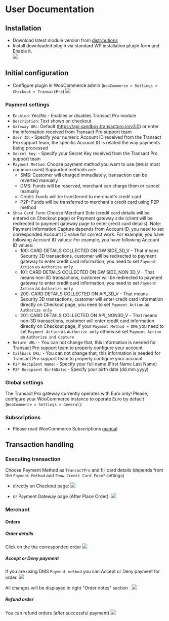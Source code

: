 # User Documentation

## Installation
- Download latest module version from [distributions](https://github.com/TransactPRO/gw3-woocommerce-plugin/archive/master.zip)
- Install downloaded plugin via standard WP installation plugin form and Enable it.   
![](./images/001.png)

## Initial configuration

-  Configure plugin in WooCommerce admin (`WooCommerce > Settings > Checkout > TransactPro`) 
![](./images/002.png)

### Payment settings
- `Enabled`: Yes/No - Enables or disables Transact Pro module
- `Description`: Text shown on checkout 
- `Gateway URL`: Default (https://api.sandbox.transactpro.io/v3.0) or enter the information received from Transact Pro support team 
- `User ID`: - Specify your numeric Account ID received from the Transact Pro support team, the specific Account ID is related the way payments being processed
- `Secret key`: - Specify your Secret Key received from the Transact Pro support team
- `Payment Method`: Choose payment method you want to use (`SMS` is most common used)
  Supported methods are:
    - SMS: Customer will charged immediately, transaction can be reverted manually
    - DMS: Funds will be reserved, merchant can charge them or cancel manually
    - Credit: Funds will be transferred to merchant's credit card
    - P2P: Funds will be transferred to merchant's credit card using P2P method
- `Show Card Form`: Choose Merchant Side (credit card details will be entered on Checkout page) or Payment gateway side (client will be redirected to payment gateway page to enter credit card details). Note: Payment Information Capture depends from Account ID, you need to set corresponded Account ID value for correct work. For example, you have following Account ID values: 
  For example, you have following Account ID values:
    - 100: CARD DETAILS COLLECTED ON GW SIDE_3D_V     - That means Security 3D transactions, customer will be redirected to payment gateway to enter credit card information, you need to set `Payment Action` as `Authorize only` 
    - 101: CARD DETAILS COLLECTED ON GW SIDE_NON 3D_V - That means non-3D transactions, customer will be redirected to payment gateway to enter credit card information, you need to set `Payment Action` as `Authorize only` 
    - 200: CARD DETAILS COLLECTED ON API_3D_V         - That means Security 3D transactions, customer will enter credit card information directly on Checkout page, you need to set `Payment Action` as `Authorize only` 
    - 201: CARD DETAILS COLLECTED ON API_NON3D_V      - That means non-3D transactions, customer will enter credit card information directly on Checkout page, if your `Payment Method = DMS` you need to set `Payment Action` as `Authorize only` otherwise set `Payment Action` as `Authorize and Capture`
- `Return URL`: - You can not change that, this information is needed for Transact Pro support team to properly configure your account
- `Callback URL`: - You can not change that, this information is needed for Transact Pro support team to properly configure your account
- `P2P Recipient Name`: - Specify your full name (First Name Last Name)
- `P2P Recipient BirthDate`: - Specify your birth date (dd.mm.yyyy)

### Global settings

The Transact Pro gateway currently operates with Euro only! Please, configure your WooCommerce instance to operate Euro by default (`WooCommerce > Settings > General`): 


### Subscriptions

- Please read WooCommerce Subscriptions [manual](https://woocommerce.com/products/woocommerce-subscriptions/)

## Transaction handling

### Executing transaction

Choose Payment Method as `TransactPro` and fill card details (depends from the `Payment Method` and `Show Credit Card Form?` settings)

- directly on Checkout page: 
![](./images/003.png)

- or Payment Gateway page (After Place Order):
![](./images/004.png)

### Merchant

#### Orders

##### Order details

Click on the the corresponded order
![](./images/005.png)

##### Accept or Deny payment

If you are using DMS `Payment method` you can Accept or Deny payment for order.
![](./images/006.png)

All changes will be displayed in right "Order notes" section .
![](./images/007.png)


##### Refund order

You can refund orders (after successful payment)
![](./images/008.png)
